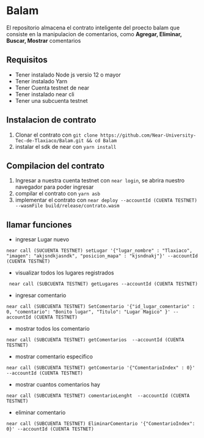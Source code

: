 # Balam

El repositorio almacena el contrato inteligente del proecto balam que consiste en la manipulacion de comentarios, como **Agregar, Eliminar, Buscar, Mostrar** comentarios

## Requisitos
* Tener instalado Node js versio 12 o mayor
* Tener instalado Yarn
* Tener Cuenta testnet de near
* Tener instalado near cli
* Tener una subcuenta testnet

## Instalacion de contrato

1. Clonar el contrato con ``git clone https://github.com/Near-University-Tec-de-Tlaxiaco/Balam.git && cd Balam`` 
2. instalar el sdk de near con ``yarn install`` 

## Compilacion del contrato
1. Ingresar a nuestra cuenta testnet con ``near login``, se abrira nuestro navegador para poder ingresar
2. compilar el contrato con ``yarn asb`` 
3. implementar el contrato con ``near deploy --accountId (CUENTA TESTNET) --wasmFile build/release/contrato.wasm`` 

## llamar funciones
* ingresar Lugar nuevo
```
near call (SUCUENTA TESTNET) setLugar '{"lugar_nombre" : "Tlaxiaco", "imagen": "akjsndkjasndk", "posicion_mapa" : "kjsndnakj"}' --accountId (CUENTA TESTNET)
```
* visualizar todos los lugares registrados
```
 near call (SUBCUENTA TESTNET) getLugares --accountId (CUENTA TESTNET)
 ```
* ingresar comentario
```
near call (SUBCUENTA TESTNET) SetComentario '{"id_lugar_comentario" : 0, "comentario": "Bonito lugar", "Titulo": "Lugar Magico" }' --accountId (CUENTA TESTNET)
```
* mostrar todos los comentario
```
near call (SUBCUENTA TESTNET) getComentarios  --accountId (CUENTA TESTNET)
```
* mostrar comentario especifico
```
near call (SUBCUENTA TESTNET) getComentario '{"ComentarioIndex" : 0}' --accountId (CUENTA TESTNET)
```
* mostrar cuantos comentarios hay
```
near call (SUBCUENTA TESTNET) comentarioLenght  --accountId (CUENTA TESTNET)
```

* eliminar comentario
```
near call (SUBCUENTA TESTNET) EliminarComentario '{"ComentarioIndex": 0}' --accountId (CUENTA TESTNET)
```

